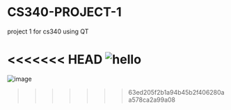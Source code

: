 CS340-PROJECT-1
===============

project 1 for cs340 using QT 

<<<<<<< HEAD
![hello](file://localhost/Users/sohaib/testing/Screen%20Shot%202013-11-04%20at%2012.36.38%20PM.png)
=======

![image](file://localhost/Users/sohaib/testing/Screen%20Shot%202013-11-04%20at%2012.36.38%20PM.png)
>>>>>>> 63ed205f2b1a94b45b2f406280aa578ca2a99a08

